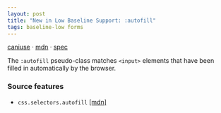 ```yaml
---
layout: post
title: "New in Low Baseline Support: :autofill"
tags: baseline-low forms
---
```


[caniuse](https://caniuse.com/?search=autofill) · [mdn](https://developer.mozilla.org/en-US/search?q=:autofill) · [spec](https://html.spec.whatwg.org/multipage/semantics-other.html#selector-autofill)

The `:autofill` pseudo-class matches `<input>` elements that have been filled in automatically by the browser.

### Source features

- ``css.selectors.autofill`` [[mdn]](https://developer.mozilla.org/en-US/search?q=css.selectors.autofill)
